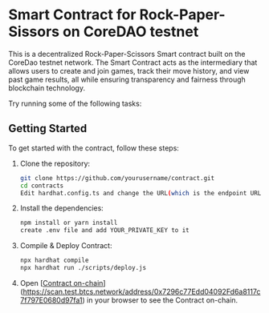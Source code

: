 # Smart Contract for Rock-Paper-Sissors on CoreDAO testnet

This is a decentralized Rock-Paper-Scissors Smart contract built on the CoreDao testnet network. The Smart Contract acts as the intermediary that allows users to create and join games, track their move history, and view past game results, all while ensuring transparency and fairness through blockchain technology.

Try running some of the following tasks:

## Getting Started

To get started with the contract, follow these steps:

1. Clone the repository:
   ```bash
   git clone https://github.com/yourusername/contract.git
   cd contracts
   Edit hardhat.config.ts and change the URL(which is the endpoint URL) as desired.
   ```

2. Install the dependencies:
   ```bash
   npm install or yarn install
   create .env file and add YOUR_PRIVATE_KEY to it
   ```

3. Compile & Deploy Contract:
   ```bash
   npx hardhat compile
   npx hardhat run ./scripts/deploy.js
   ```

4. Open [[Contract on-chain](https://scan.test.btcs.network/address/0x7296c77Edd04092Fd6a8117c7f797E0680d97fa1)](https://scan.test.btcs.network/address/0x7296c77Edd04092Fd6a8117c7f797E0680d97fa1) in your browser to see the Contract on-chain.
